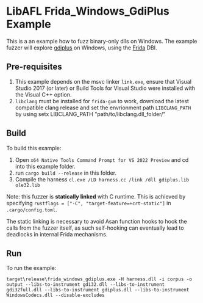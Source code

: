 # LibAFL Frida_Windows_GdiPlus Example

This is a an example how to fuzz binary-only dlls on Windows.
The example fuzzer will explore [gdiplus](https://learn.microsoft.com/en-us/windows/win32/gdiplus/-gdiplus-gdi-start) on Windows, using the [Frida](https://frida.re/) DBI.

## Pre-requisites
1. This example depends on the msvc linker `link.exe`, ensure that Visual Studio 2017 (or later) or Build Tools for Visual Studio were installed with the Visual C++ option.
2. `libclang` must be installed for `frida-gum` to work, download the latest compatible clang release and set the envrionment path `LIBCLANG_PATH` by using setx LIBCLANG_PATH "path/to/libclang.dll_folder/"


## Build

To build this example:
1. Open `x64 Native Tools Command Prompt for VS 2022 Preview` and cd into this example folder.
2. run `cargo build --release` in this folder.
4. Compile the harness `cl.exe /LD harness.cc /link /dll gdiplus.lib ole32.lib`

Note: this fuzzer is **statically linked** with C runtime. This is achieved by specifying `rustflags = ["-C", "target-feature=+crt-static"]` in `.cargo/config.toml`. 

The static linking is necessary to avoid Asan function hooks to hook the calls from the fuzzer itself, as such self-hooking can eventually lead to deadlocks in internal Frida mechanisms.

## Run

To run the example: 
```
target\release\frida_windows_gdiplus.exe -H harness.dll -i corpus -o output --libs-to-instrument gdi32.dll --libs-to-instrument gdi32full.dll --libs-to-instrument gdiplus.dll --libs-to-instrument WindowsCodecs.dll --disable-excludes
```

